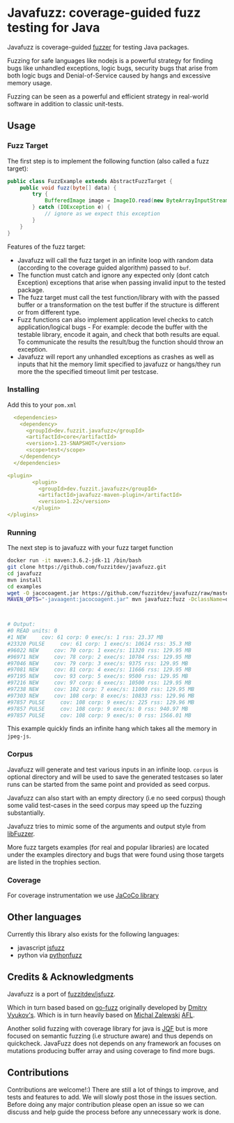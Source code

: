 # Javafuzz: coverage-guided fuzz testing for Java

Javafuzz is coverage-guided [fuzzer](https://developer.mozilla.org/en-US/docs/Glossary/Fuzzing) 
for testing Java packages.

Fuzzing for safe languages like nodejs is a powerful strategy for finding bugs like unhandled exceptions, logic bugs,
security bugs that arise from both logic bugs and Denial-of-Service caused by hangs and excessive memory usage.

Fuzzing can be seen as a powerful and efficient strategy in real-world software in addition to classic unit-tests.

## Usage

### Fuzz Target

The first step is to implement the following function (also called a fuzz target):

```java
public class FuzzExample extends AbstractFuzzTarget {
    public void fuzz(byte[] data) {
        try {
            BufferedImage image = ImageIO.read(new ByteArrayInputStream(data));
        } catch (IOException e) {
            // ignore as we expect this exception
        }
    }
}
```

Features of the fuzz target:

* Javafuzz will call the fuzz target in an infinite loop with random data (according to the coverage guided algorithm) passed to `buf`.
* The function must catch and ignore any expected only (dont catch Exception) exceptions that arise when passing invalid input to the tested package.
* The fuzz target must call the test function/library with with the passed buffer or a transformation on the test buffer 
if the structure is different or from different type.
* Fuzz functions can also implement application level checks to catch application/logical bugs - For example: 
decode the buffer with the testable library, encode it again, and check that both results are equal. To communicate the results
the result/bug the function should throw an exception.
* Javafuzz will report any unhandled exceptions as crashes as well as inputs that hit the memory limit specified to javafuzz
or hangs/they run more the the specified timeout limit per testcase.

### Installing
Add this to your `pom.xml`

```yaml
  <dependencies>
    <dependency>
      <groupId>dev.fuzzit.javafuzz</groupId>
      <artifactId>core</artifactId>
      <version>1.23-SNAPSHOT</version>
      <scope>test</scope>
    </dependency>
  </dependencies>

<plugin>
        <plugin>
          <groupId>dev.fuzzit.javafuzz</groupId>
          <artifactId>javafuzz-maven-plugin</artifactId>
          <version>1.22</version>
        </plugin>
</plugins>
```


### Running

The next step is to javafuzz with your fuzz target function


```bash
docker run -it maven:3.6.2-jdk-11 /bin/bash
git clone https://github.com/fuzzitdev/javafuzz.git
cd javafuzz
mvn install
cd examples
wget -O jacocoagent.jar https://github.com/fuzzitdev/javafuzz/raw/master/javafuzz-maven-plugin/src/main/resources/jacocoagent-exp.jar
MAVEN_OPTS="-javaagent:jacocoagent.jar" mvn javafuzz:fuzz -DclassName=dev.fuzzit.javafuzz.examples.FuzzYaml
```


```bash


# Output:
#0 READ units: 0
#1 NEW     cov: 61 corp: 0 exec/s: 1 rss: 23.37 MB
#23320 PULSE     cov: 61 corp: 1 exec/s: 10614 rss: 35.3 MB
#96022 NEW     cov: 70 corp: 1 exec/s: 11320 rss: 129.95 MB
#96971 NEW     cov: 78 corp: 2 exec/s: 10784 rss: 129.95 MB
#97046 NEW     cov: 79 corp: 3 exec/s: 9375 rss: 129.95 MB
#97081 NEW     cov: 81 corp: 4 exec/s: 11666 rss: 129.95 MB
#97195 NEW     cov: 93 corp: 5 exec/s: 9500 rss: 129.95 MB
#97216 NEW     cov: 97 corp: 6 exec/s: 10500 rss: 129.95 MB
#97238 NEW     cov: 102 corp: 7 exec/s: 11000 rss: 129.95 MB
#97303 NEW     cov: 108 corp: 8 exec/s: 10833 rss: 129.96 MB
#97857 PULSE     cov: 108 corp: 9 exec/s: 225 rss: 129.96 MB
#97857 PULSE     cov: 108 corp: 9 exec/s: 0 rss: 940.97 MB
#97857 PULSE     cov: 108 corp: 9 exec/s: 0 rss: 1566.01 MB
```

This example quickly finds an infinite hang which takes all the memory in `jpeg-js`.

### Corpus

Javafuzz will generate and test various inputs in an infinite loop. `corpus` is optional directory and will be used to
save the generated testcases so later runs can be started from the same point and provided as seed corpus.

Javafuzz can also start with an empty directory (i.e no seed corpus) though some valid test-cases in the seed corpus
may speed up the fuzzing substantially.  

Javafuzz tries to mimic some of the arguments and output style from [libFuzzer](https://llvm.org/docs/LibFuzzer.html).

More fuzz targets examples (for real and popular libraries) are located under the examples directory and
bugs that were found using those targets are listed in the trophies section.

### Coverage

For coverage instrumentation we use [JaCoCo library](https://github.com/jacoco/jacoco)


## Other languages

Currently this library also exists for the following languages:
* javascript [jsfuzz](https://github.com/fuzzitdev/jsfuzz)
* python via [pythonfuzz](https://github.com/fuzzitdev/pythonfuzz)

## Credits & Acknowledgments

Javafuzz is a port of [fuzzitdev/jsfuzz](https://github.com/fuzzitdev/jsfuzz).

Which in turn based based on [go-fuzz](https://github.com/dvyukov/go-fuzz) originally developed by [Dmitry Vyukov's](https://twitter.com/dvyukov).
Which is in turn heavily based on [Michal Zalewski](https://twitter.com/lcamtuf) [AFL](http://lcamtuf.coredump.cx/afl/).

Another solid fuzzing with coverage library for java is [JQF](https://github.com/rohanpadhye/jqf) but is more
focused on semantic fuzzing (i.e structure aware) and thus depends on quickcheck. JavaFuzz does not 
depends on any framework an focuses on mutations producing buffer array and using coverage to find more bugs.

## Contributions

Contributions are welcome!:) There are still a lot of things to improve, and tests and features to add. We will slowly post those in the
issues section. Before doing any major contribution please open an issue so we can discuss and help guide the process before
any unnecessary work is done.


